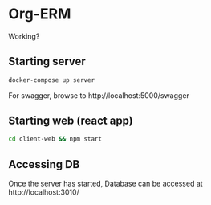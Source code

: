 # Org-ERM

Working?

## Starting server

```bash
docker-compose up server
```

For swagger, browse to http://localhost:5000/swagger

## Starting web (react app)

```bash
cd client-web && npm start
```

## Accessing DB

Once the server has started, Database can be accessed at http://localhost:3010/
